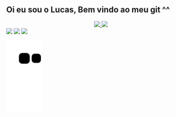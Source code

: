 ## Oi eu sou o Lucas, Bem vindo ao meu git ^^
<div align="center">
  <a href="https://github.com/SweeT-Dev">
  <img height="180em" src="https://github-readme-stats.vercel.app/api?username=SweeT-Dev&show_icons=true&theme=dark&include_all_commits=true&count_private=true"/>
  <img height="180em" src="https://github-readme-stats.vercel.app/api/top-langs/?username=SweeT-Dev&layout=compact&langs_count=7&theme=dark"/>
</div>
 
<div>
 <a href="https://t.me/xxSweeTxx" target="_blank"><img src="https://img.shields.io/badge/Telegram-2CA5E0?style=for-the-badge&logo=telegram&logoColor=white" target="_blank"></a> 
  <a href = "mailto:contatorafaballerini@gmail.com"><img src="https://img.shields.io/badge/-Gmail-%23333?style=for-the-badge&logo=gmail&logoColor=white" target="_blank"></a>
  <a href="https://www.linkedin.com/in/lucas-mota-987a6620b/" target="_blank"><img src="https://img.shields.io/badge/-LinkedIn-%230077B5?style=for-the-badge&logo=linkedin&logoColor=white" target="_blank"></a> 
 
  ![Snake animation](https://github.com/SweeT-Dev/SweeT-Dev/blob/output/github-contribution-grid-snake.svg)
 
</div>
